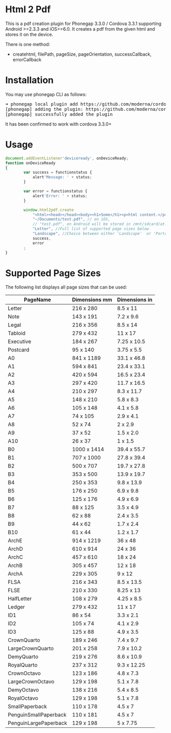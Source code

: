 Html 2 Pdf
=============

This is a pdf creation plugin for Phonegap 3.3.0 / Cordova 3.3.1 supporting Android >=2.3.3 and iOS>=6.0.
It creates a pdf from the given html and stores it on the device.

There is one method:

* createhtml, filePath, pageSize, pageOrientation, successCallback, errorCallback

Installation
======
You may use phonegap CLI as follows:

<pre>
➜ phonegap local plugin add https://github.com/moderna/cordova-plugin-html2pdf.git
[phonegap] adding the plugin: https://github.com/moderna/cordova-plugin-html2pdf.git
[phonegap] successfully added the plugin
</pre>
  
It has been confirmed to work with cordova 3.3.0+

Usage
====
```javascript
document.addEventListener'deviceready', onDeviceReady;
function onDeviceReady
{
        var success = functionstatus {
            alert'Message: ' + status;
        }

        var error = functionstatus {
            alert'Error: ' + status;
        }

        window.html2pdf.create
            "<html><head></head><body><h1>Some</h1><p>html content.</p></body></html>",
            "~/Documents/test.pdf", // on iOS,
			// "test.pdf", on Android will be stored in /mnt/sdcard/at.modalog.cordova.plugin.html2pdf/test.pdf
			"Letter", //Full list of supported page sizes below
			"Landscape", //Choice between either 'Landscape'  or 'Portrait'
            success,
            error
        ;
}
```

Supported Page Sizes
====================
The following list displays all page sizes that can be used:

| PageName				| Dimensions mm 	  | Dimensions in 		|
| --------------------- | ------------------- | ------------------- |
| Letter 				|216 x 280 		  	  |8.5 x 11				|
| Note					|143 x 191			  |7.2 x 9.6			|
| Legal					|216 x 356		  	  |8.5 x 14				|
| Tabloid				|279 x 432		  	  |11 x 17				|
| Executive				|184 x 267		  	  |7.25 x 10.5			|	
| Postcard				|95 x 140			  |3.75 x 5.5			|
| A0					|841 x 1189		  	  |33.1 x 46.8			|
| A1					|594 x 841		  	  |23.4 x 33.1			|
| A2					|420 x 594		  	  |16.5 x 23.4			|
| A3					|297 x 420		  	  |11.7 x 16.5			|
| A4					|210 x 297		  	  |8.3 x 11.7			|
| A5					|148 x 210		  	  |5.8 x 8.3			|
| A6					|105 x 148		  	  |4.1 x 5.8			|
| A7					|74 x 105			  |2.9 x 4.1			|
| A8					|52 x 74			  |2 x 2.9				|
| A9					|37 x 52			  |1.5 x 2.0			|
| A10					|26 x 37			  |1 x 1.5				|
| B0					|1000 x 1414		  |39.4 x 55.7			|
| B1					|707 x 1000		  	  |27.8 x 39.4			|
| B2					|500 x 707		  	  |19.7 x 27.8			|
| B3					|353 x 500		  	  |13.9 x 19.7			|
| B4					|250 x 353		  	  |9.8 x 13.9			|
| B5					|176 x 250		  	  |6.9 x 9.8			|
| B6					|125 x 176		  	  |4.9 x 6.9			|
| B7					|88 x 125			  |3.5 x 4.9			|	
| B8					|62 x 88			  |2.4 x 3.5			|
| B9					|44 x 62			  |1.7 x 2.4			|
| B10					|61 x 44			  |1.2 x 1.7			|
| ArchE					|914 x 1219		  	  |36 x 48				|
| ArchD					|610 x 914		  	  |24 x 36				|
| ArchC					|457 x 610		  	  |18 x 24				|	
| ArchB					|305 x 457		  	  |12 x 18				|	
| ArchA					|229 x 305		  	  |9 x 12				|
| FLSA					|216 x 343		  	  |8.5 x 13.5			|
| FLSE					|210 x 330		  	  |8.25 x 13			|
| HalfLetter			|108 x 279		  	  |4.25 x 8.5			|
| Ledger				|279 x 432		  	  |11 x 17				|
| ID1					|86 x 54			  |3.3 x 2.1			|
| ID2					|105 x 74			  |4.1 x 2.9			|
| ID3					|125 x 88			  |4.9 x 3.5			|
| CrownQuarto			|189 x 246		  	  |7.4 x 9.7			|
| LargeCrownQuarto		|201 x 258		  	  |7.9 x 10.2			|
| DemyQuarto			|219 x 276		  	  |8.6 x 10.9			|
| RoyalQuarto			|237 x 312		  	  |9.3 x 12.25			|	
| CrownOctavo			|123 x 186		  	  |4.8 x 7.3			|
| LargeCrownOctavo		|129 x 198		  	  |5.1 x 7.8			|
| DemyOctavo			|138 x 216		  	  |5.4 x 8.5			|
| RoyalOctavo			|129 x 198		  	  |5.1 x 7.8			|
| SmallPaperback		|110 x 178		  	  |4.5 x 7				|
| PenguinSmallPaperback	|110 x 181		  	  |4.5 x 7				|
| PenguinLargePaperback	|129 x 198		  	  |5 x 7.75				|